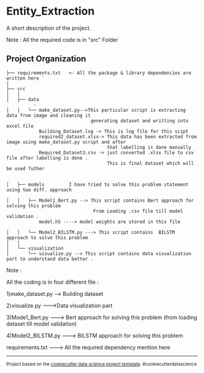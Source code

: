 Entity_Extraction
==============================

A short description of the project.

Note : All the required code is in "src" Folder

Project Organization
------------
      

    ├── requirements.txt   <- All the package & library dependencies are written here `
    │          
    ├── src
    │   │
    │   ├── data 
              - 
    │   │   └── make_dataset.py-->This particular script is extracting data from image and cleaning it 
                                   generating dataset and writting into excel file
                Building_Dataset.log -> This is log file for this scipt
                required2_dataset.xlsx-> This data has been extracted from image using make_dataset.py script and after 
                                         that labelling is done manually 
                Required_Dataset3.csv -> just converted .xlsx file to csv file after labelling is done .
                                         This is final dataset which will be used futher 
                                         

    │   ├── models         I have tried to solve this problem statement using two diff. approach
    
    │   │   ├── Model1_Bert.py --> This script contains Bert approach for solving this problem
                                    From Loading .csv file till model validation .
                model.h5 ----> model weights are stored in this file 
                                     
    │   │   └── Model2_BILSTM.py ---> This script contains  BILSTM approach to solve this problem
    │   │
    │   └── visualization  
    │       └── visualize.py --> This script contains data visualization part to understand data better .
    
    
   Note :
   
   All the coding is in four different file :
   
   1)make_dataset.py --> Building dataset 
   
   2)visualize.py  --->Data visualization part
   
   3)Mode1_Bert.py  ---> Bert approach for solving this problem  (from loading dataset till model validation)
   
   4)Model2_BILSTM.py ---> BILSTM approach for solving this problem
   
   
   requirements.txt ---> All the required dependency mention here 
   
   
    


--------

<p><small>Project based on the <a target="_blank" href="https://drivendata.github.io/cookiecutter-data-science/">cookiecutter data science project template</a>. #cookiecutterdatascience</small></p>

